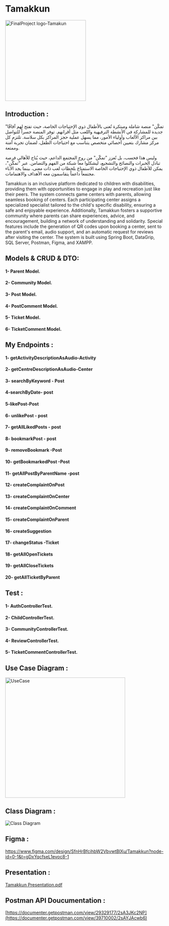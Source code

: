 # Tamakkun
<img width="256" alt="FinalProject logo-Tamakun" src="https://github.com/user-attachments/assets/64257a71-e45e-4396-8419-a2875cac1f57" />



## Introduction :
 "تمكّن" منصة شاملة ومبتكرة تُعنى بالأطفال ذوي الإحتياجات الخاصة، حيث تفتح لهم آفاقًا جديدة للمشاركة في الأنشطة الترفيهية واللعب مثل أقرانهم. توفر المنصة جسراً للتواصل بين مراكز الألعاب وأولياء الأمور، مما يسهل عملية حجز المراكز بكل سلاسة. تلتزم كل مركز مشارك بتعيين أخصائي متخصص يتناسب مع احتياجات الطفل، لضمان تجربة آمنة وممتعة.

وليس هذا فحسب، بل تُعزز "تمكّن" من روح المجتمع الداعم، حيث يُتاح للأهالي فرصة تبادل الخبرات والنصائح والتشجيع، ليشكلوا معاً شبكة من الفهم والتضامن. عبر "تمكّن"، يمكن للأطفال ذوي الإحتياجات الخاصة الاستمتاع بلحظات لعب ذات معنى، بينما يجد الآباء مجتمعاً داعماً يتقاسمون معه الأهداف والاهتمامات.



Tamakkun is an inclusive platform dedicated to children with disabilities, providing them with opportunities to engage in play and recreation just like their peers. The system connects game centers with parents, allowing seamless booking of centers. Each participating center assigns a specialized specialist tailored to the child's specific disability, ensuring a safe and enjoyable experience. Additionally, Tamakkun fosters a supportive community where parents can share experiences, advice, and encouragement, building a network of understanding and solidarity. Special features include the generation of QR codes upon booking a center, sent to the parent's email, audio support, and an automatic request for reviews after visiting the center. The system is built using Spring Boot, DataGrip, SQL Server, Postman, Figma, and XAMPP.

## Models & CRUD & DTO:
#### 1- Parent Model.
#### 2- Community Model.
#### 3- Post Model.
#### 4- PostComment Model.
#### 5- Ticket Model.
#### 6- TicketComment Model.







## My Endpoints :


#### 1- getActivityDescriptionAsAudio-Activity
#### 2- getCentreDescriptionAsAudio-Center
#### 3- searchByKeyword - Post
#### 4-searchByDate- post 
#### 5-likePost-Post
#### 6- unlikePost - post
#### 7- getAllLikedPosts - post
#### 8- bookmarkPost - post
#### 9- removeBookmark -Post
#### 10- getBookmarkedPost -Post
#### 11- getAllPostByParentName -post
#### 12- createComplaintOnPost
#### 13- createComplaintOnCenter
#### 14- createComplaintOnComment
#### 15- createComplaintOnParent
#### 16- createSuggestion
#### 17- changeStatus -Ticket
#### 18- getAllOpenTickets
#### 19- getAllCloseTickets
#### 20- getAllTicketByParent










## Test :


#### 1- AuthControllerTest.
#### 2- ChildControllerTest.
#### 3- CommunityControllerTest.
#### 4- ReviewControllerTest.
#### 5- TicketCommentControllerTest.

## Use Case Diagram :
<img width="381" alt="UseCase" src="https://github.com/user-attachments/assets/73031e0e-8925-40b4-a560-9f7ed92969e4" />


## Class Diagram : 
![Class Diagram](https://github.com/user-attachments/assets/31a49ce1-9c4a-4809-9051-b029d7c5fe23)

## Figma :
https://www.figma.com/design/SfnHrBfcihbW2VbvwtBlXu/Tamakkun?node-id=0-1&t=gDxYqcfseL1evoc8-1


## Presentation :
[Tamakkun Presentation.pdf](https://github.com/user-attachments/files/18326449/Tamakkun.Presentation.pdf)


## Postman API Doucumentation : 
[https://documenter.getpostman.com/view/29329177/2sA3JKc2NP](https://documenter.getpostman.com/view/39710002/2sAYJAcwb6)

